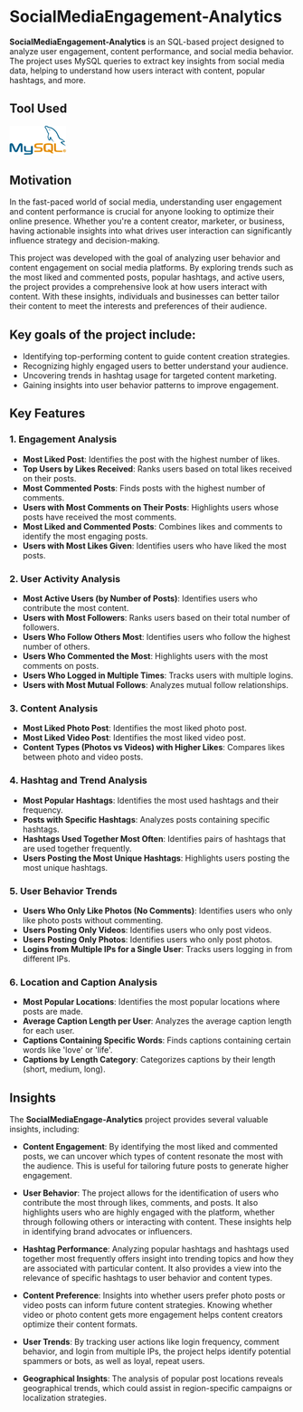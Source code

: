# SocialMediaEngagement-Analytics

**SocialMediaEngagement-Analytics** is an SQL-based project designed to analyze user engagement, content performance, and social media behavior. The project uses MySQL queries to extract key insights from social media data, helping to understand how users interact with content, popular hashtags, and more.

## Tool Used

  [<img src="codeoutput_images/Mysql_logo.png" width="100"/>](https://www.mysql.com/) &nbsp;

## Motivation

In the fast-paced world of social media, understanding user engagement and content performance is crucial for anyone looking to optimize their online presence. Whether you're a content creator, marketer, or business, having actionable insights into what drives user interaction can significantly influence strategy and decision-making.

This project was developed with the goal of analyzing user behavior and content engagement on social media platforms. By exploring trends such as the most liked and commented posts, popular hashtags, and active users, the project provides a comprehensive look at how users interact with content. With these insights, individuals and businesses can better tailor their content to meet the interests and preferences of their audience.

## Key goals of the project include:
- Identifying top-performing content to guide content creation strategies.
- Recognizing highly engaged users to better understand your audience.
- Uncovering trends in hashtag usage for targeted content marketing.
- Gaining insights into user behavior patterns to improve engagement.

## Key Features

### **1. Engagement Analysis**
- **Most Liked Post**: Identifies the post with the highest number of likes.
- **Top Users by Likes Received**: Ranks users based on total likes received on their posts.
- **Most Commented Posts**: Finds posts with the highest number of comments.
- **Users with Most Comments on Their Posts**: Highlights users whose posts have received the most comments.
- **Most Liked and Commented Posts**: Combines likes and comments to identify the most engaging posts.
- **Users with Most Likes Given**: Identifies users who have liked the most posts.

### **2. User Activity Analysis**
- **Most Active Users (by Number of Posts)**: Identifies users who contribute the most content.
- **Users with Most Followers**: Ranks users based on their total number of followers.
- **Users Who Follow Others Most**: Identifies users who follow the highest number of others.
- **Users Who Commented the Most**: Highlights users with the most comments on posts.
- **Users Who Logged in Multiple Times**: Tracks users with multiple logins.
- **Users with Most Mutual Follows**: Analyzes mutual follow relationships.

### **3. Content Analysis**
- **Most Liked Photo Post**: Identifies the most liked photo post.
- **Most Liked Video Post**: Identifies the most liked video post.
- **Content Types (Photos vs Videos) with Higher Likes**: Compares likes between photo and video posts.

### **4. Hashtag and Trend Analysis**
- **Most Popular Hashtags**: Identifies the most used hashtags and their frequency.
- **Posts with Specific Hashtags**: Analyzes posts containing specific hashtags.
- **Hashtags Used Together Most Often**: Identifies pairs of hashtags that are used together frequently.
- **Users Posting the Most Unique Hashtags**: Highlights users posting the most unique hashtags.

### **5. User Behavior Trends**
- **Users Who Only Like Photos (No Comments)**: Identifies users who only like photo posts without commenting.
- **Users Posting Only Videos**: Identifies users who only post videos.
- **Users Posting Only Photos**: Identifies users who only post photos.
- **Logins from Multiple IPs for a Single User**: Tracks users logging in from different IPs.

### **6. Location and Caption Analysis**
- **Most Popular Locations**: Identifies the most popular locations where posts are made.
- **Average Caption Length per User**: Analyzes the average caption length for each user.
- **Captions Containing Specific Words**: Finds captions containing certain words like 'love' or 'life'.
- **Captions by Length Category**: Categorizes captions by their length (short, medium, long).

## Insights

The **SocialMediaEngage-Analytics** project provides several valuable insights, including:

- **Content Engagement**: By identifying the most liked and commented posts, we can uncover which types of content resonate the most with the audience. This is useful for tailoring future posts to generate higher engagement.
  
- **User Behavior**: The project allows for the identification of users who contribute the most through likes, comments, and posts. It also highlights users who are highly engaged with the platform, whether through following others or interacting with content. These insights help in identifying brand advocates or influencers.
  
- **Hashtag Performance**: Analyzing popular hashtags and hashtags used together most frequently offers insight into trending topics and how they are associated with particular content. It also provides a view into the relevance of specific hashtags to user behavior and content types.
  
- **Content Preference**: Insights into whether users prefer photo posts or video posts can inform future content strategies. Knowing whether video or photo content gets more engagement helps content creators optimize their content formats.
  
- **User Trends**: By tracking user actions like login frequency, comment behavior, and login from multiple IPs, the project helps identify potential spammers or bots, as well as loyal, repeat users.

- **Geographical Insights**: The analysis of popular post locations reveals geographical trends, which could assist in region-specific campaigns or localization strategies.


